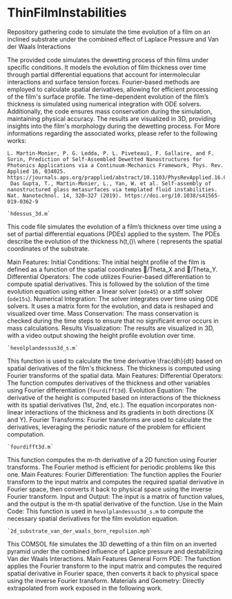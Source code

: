 # ThinFilmInstabilities
Repository gathering code to simulate the time evolution of a film on an inclined substrate under the combined effect of Laplace Pressure and Van der Waals Interactions

The provided code simulates the dewetting process of thin films under specific conditions. It models the evolution of film thickness over time through partial differential equations that account for intermolecular interactions and surface tension forces. Fourier-based methods are employed to calculate spatial derivatives, allowing for efficient processing of the film's surface profile. The time-dependent evolution of the film’s thickness is simulated using numerical integration with ODE solvers. Additionally, the code ensures mass conservation during the simulation, maintaining physical accuracy. The results are visualized in 3D, providing insights into the film's morphology during the dewetting process.
For More informations regarding the associated works, please refer to the following works:

	L. Martin-Monier, P. G. Ledda, P. L. Piveteau1, F. Gallaire, and F. Sorin, Prediction of Self-Assembled Dewetted Nanostructures for Photonics Applications via a Continuum-Mechanics Framework, Phys. Rev. Applied 16, 034025. https://journals.aps.org/prapplied/abstract/10.1103/PhysRevApplied.16.034025
	 Das Gupta, T., Martin-Monier, L., Yan, W. et al. Self-assembly of nanostructured glass metasurfaces via templated fluid instabilities. Nat. Nanotechnol. 14, 320–327 (2019). https://doi.org/10.1038/s41565-019-0362-9

	`hdessus_3d.m`

This code file simulates the evolution of a film’s thickness over time using a set of partial differential equations (PDEs) applied to the system. The PDEs describe the evolution of the thickness h(t,()\ where ( represents the spatial coordinates of the substrate.
 
Main Features:
	Initial Conditions: The initial height profile of the film is defined as a function of the spatial coordinates /Theta_X and /Theta_Y.
	Differential Operators: The code utilizes Fourier-based differentiation to compute spatial derivatives. This is followed by the solution of the time evolution equation using either a linear solver (`ode45`) or a stiff solver (`ode15s`).
	Numerical Integration: The solver integrates over time using ODE solvers. It uses a matrix form for the evolution, and data is reshaped and visualized over time.
	Mass Conservation: The mass conservation is checked during the time steps to ensure that no significant error occurs in mass calculations.
	Results Visualization: The results are visualized in 3D, with a video output showing the height profile evolution over time.

	`hevolplandessus3d_s.m`

This function is used to calculate the time derivative \frac{dh}{dt} based on spatial derivatives of the film's thickness. The thickness is computed using Fourier transforms of the spatial data.
Main Features:
	Differential Operators: The function computes derivatives of the thickness and other variables using Fourier differentiation (`fourdifft3d`).
	Evolution Equation: The derivative of the height is computed based on interactions of the thickness with its spatial derivatives (1st, 2nd, etc.). The equation incorporates non-linear interactions of the thickness and its gradients in both directions (X and Y).
	Fourier Transforms: Fourier transforms are used to calculate the derivatives, leveraging the periodic nature of the problem for efficient computation.

	`fourdifft3d.m`

This function computes the m-th derivative of a 2D function using Fourier transforms. The Fourier method is efficient for periodic problems like this one.
Main Features:
	Fourier Differentiation: The function applies the Fourier transform to the input matrix and computes the required spatial derivative in Fourier space, then converts it back to physical space using the inverse Fourier transform.
	Input and Output: The input is a matrix of function values, and the output is the m-th spatial derivative of the function.
	Use in the Main Code: This function is used in `hevolplandessus3d_s.m` to compute the necessary spatial derivatives for the film evolution equation.


	`2d_substrate_van_der_waals_born_repulsion.mph`

This COMSOL file simulates the 3D dewetting of a thin film on an inverted pyramid under the combined influence of Laplce pressure and destabilizing Van der Waals Interactions.
Main Features 
	General Form PDE: The function applies the Fourier transform to the input matrix and computes the required spatial derivative in Fourier space, then converts it back to physical space using the inverse Fourier transform.
	Materials and Geometry: Directly extrapolated from work exposed in the following work.

